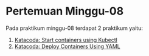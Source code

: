 # Pertemuan Minggu-08

Pada praktikum minggu-08 terdapat 2 praktikum yaitu:

1. [Katacoda: Start containers using Kubectl](kubectl/README.md)
2. [Katacoda: Deploy Containers Using YAML](kubectl-yaml-definitions/README.md)
